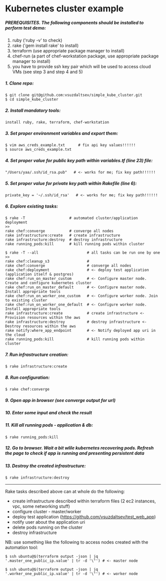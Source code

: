 # Kubernetes cluster example

##### PREREQUISITES. The following components should be installed to perform test demo:
1. ruby ('ruby -v' to check)
2. rake ('gem install rake' to install)
3. terraform (use appropriate package manager to install)
4. chef-run (a part of chef-workstation package, use appropriate package manager to install)
5. you have to provide ssh key pair which will be used to access cloud VMs (see step 3 and step 4 and 5)

##### 1. Clone repo:
```
$ git clone git@github.com:vsuzdaltsev/simple_kube_cluster.git
$ cd simple_kube_cluster
```
##### 2. Install mandatory tools:
```
install ruby, rake, terraform, chef-workstation
```
##### 3. Set proper environment variables and export them:
```
$ vim aws_creds_example.txt      # fix api key values!!!!!!
$ source aws_creds_example.txt
```
##### 4. Set proper value for public key path within variables.tf (line 23) file:
```
"/Users/yaa/.ssh/id_rsa.pub"   # <- works for me; fix key path!!!!!!
```
##### 5. Set proper value for private key path within Rakefile (line 6):
```
private_key = '~/.ssh/id_rsa'   # <- works for me; fix key path!!!!!!
```
##### 6. Explore existing tasks:
```
$ rake -T                    # automated cluster/application deployment
>>
rake chef:converge           # converge all nodes
rake infrastructure:create   # create infrastructure
rake infrastructure:destroy  # destroy infrastructure
rake running_pods:kill       # kill running pods within cluster
```
```
$ rake -T --all                      # all tasks can be run one by one
>>
rake chef:cleanup_s3                 #
rake chef:converge                   # converge all nodes
rake chef:deployment                 # <- deploy test application (application itself & postgres)
rake chef:run_on_master_custom       # <- Configure master node. Create and configure kubernetes cluster
rake chef:run_on_master_default      # <- Configure master node. Install appropriate tools
rake chef:run_on_worker_one_custom   # <- Configure worker node. Join to existing cluster
rake chef:run_on_worker_one_default  # <- Configure worker node. Install appropriate tools
rake infrastructure:create           # create infrastructure <- Provision resources within the aws
rake infrastructure:destroy          # destroy infrastructure <- Destroy resources within the aws
rake notify:where_app_endpoint       # <- Notify deployed app uri in the cloud
rake running_pods:kill               # kill running pods within cluster
```
##### 7. Run infrastructure creation:
```
$ rake infrastructure:create
```
##### 8. Run configuration:
```
$ rake chef:converge
```
##### 9. Open app in browser (see converge output for url)
##### 10. Enter some input and check the result
##### 11. Kill all running pods - application & db:
```
$ rake running_pods:kill
```
##### 12. Go to browser. Wait a bit wlile kubernetes recovering pods. Refresh the page to check if app is running and presenting persistent data
##### 13. Destroy the created infrastructure:
```
$ rake infrastructure:destroy
```
---
Rake tasks described above can at whole do the following:
- create infrastructure described within terraform files (2 ec2 instances, vpc, some networking stuff)
- configure cluster - master/worker
- deploy test application (https://github.com/vsuzdaltsev/test_web_app)
- notify user about the application uri
- delete pods running on the cluster
- destroy infrastructure

NB: use something like the following to access nodes created with the automation tool:

```
$ ssh ubuntu@$(terraform output -json | jq '.master_one_public_ip.value' | tr -d '\"') # <- master node

$ ssh ubuntu@$(terraform output -json | jq '.worker_one_public_ip.value' | tr -d '\"') # <- worker node
```

